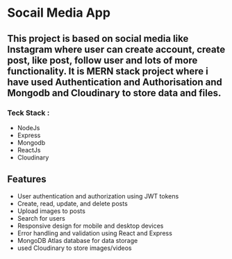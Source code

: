 # Socail Media App

## This project is based on social media like Instagram where user can create account, create post, like post, follow user and lots of more functionality. It is MERN stack project where i have used Authentication and Authorisation and Mongodb and Cloudinary to store data and files.


### Teck Stack :
 - NodeJs
 - Express
 - Mongodb
 - ReactJs
 - Cloudinary



## Features
- User authentication and authorization using JWT tokens
- Create, read, update, and delete  posts
- Upload images to posts
- Search for users
- Responsive design for mobile and desktop devices
- Error handling and validation using React and Express
- MongoDB Atlas database for data storage
- used Cloudinary to store images/videos


